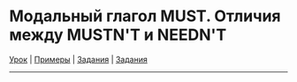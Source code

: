 # Модальный глагол MUST. Отличия между MUSTN'T и NEEDN'T

[Урок](https://youtu.be/BL4sWYIXVWc) | [Примеры](https://youtu.be/Byr3BJwNyvg) | [Задания](http://ok-tests.ru/unit-31-red/) | [Задания](http://okaudio.ru/grammar32-1)

---
